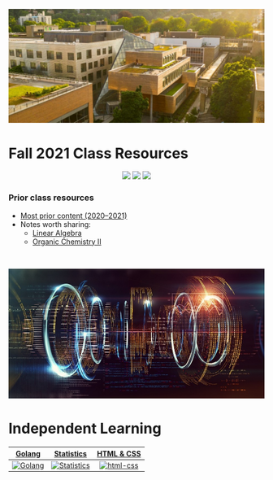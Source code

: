 ![Portland State University](assets/images/psu.jpg)

<h1>Fall 2021 Class Resources</h1>

 <p align="center">
    <a title="Applied Linear Algebra">
    <img src="https://img.shields.io/badge/MTH 343-not started-orange">
    </a>
    <a title="Calculus III">
    <img src="https://img.shields.io/badge/MTH 253-not started-orange">
    </a>
    <a title="Intro to Computer Science">
    <img src="https://img.shields.io/badge/CS 162-not started-orange">
    </a>
</p>

<h3>Prior class resources</h3>

- [Most prior content (2020&ndash;2021)](https://drive.google.com/file/d/1lhJSXIqAmNblGcTUligxWAotnxI1fASp/view?usp=sharing)
- Notes worth sharing:
  - [Linear Algebra](/prior/mth-261.pdf)
  - [Organic Chemistry II](/prior/ch-335.pdf)

<br>

![Independent Learning](assets/images/code.jpg)

 <h1>Independent Learning</h1>

|             [Golang](/golang)              |              [Statistics](/statistics)               | [HTML & CSS](/html-css)  | 
| :----------------------------------------: | :--------------------------------------------------: | :--------------------------------------------------:  | 
| [![Golang](assets/images/go.ico)](/golang) | [![Statistics](assets/images/stat.ico)](/statistics) | [![html-css](assets/images/html-css.ico)](/html-css) | 
